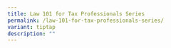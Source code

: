 ```yaml
---
title: Law 101 for Tax Professionals Series
permalink: /law-101-for-tax-professionals-series/
variant: tiptap
description: ""
---
```

